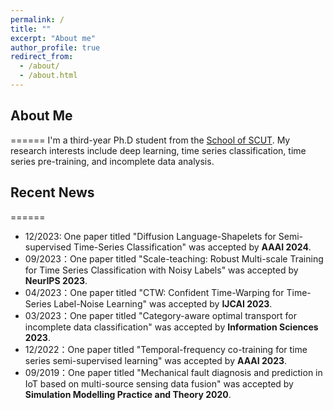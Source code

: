 ```yaml
---
permalink: /
title: ""
excerpt: "About me"
author_profile: true
redirect_from: 
  - /about/
  - /about.html
---
```

## About Me
======
I'm a third-year Ph.D student from the [School of SCUT](https://www.scut.edu.cn/). My research interests include deep learning, time series classification, time series pre-training, and incomplete data analysis.

## Recent News
======
* 12/2023: One paper titled "Diffusion Language-Shapelets for Semi-supervised Time-Series Classification" was accepted by __AAAI 2024__.
* 09/2023：One paper titled "Scale-teaching: Robust Multi-scale Training for Time Series Classification with Noisy Labels" was accepted by __NeurIPS 2023__.
* 04/2023：One paper titled "CTW: Confident Time-Warping for Time-Series Label-Noise Learning" was accepted by __IJCAI 2023__.
* 03/2023：One paper titled "Category-aware optimal transport for incomplete data classification" was accepted by __Information Sciences 2023__.
* 12/2022：One paper titled "Temporal-frequency co-training for time series semi-supervised learning" was accepted by __AAAI 2023__.
* 09/2019：One paper titled "Mechanical fault diagnosis and prediction in IoT based on multi-source sensing data fusion" was accepted by __Simulation Modelling Practice and Theory 2020__.


